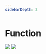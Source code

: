 ```yaml
---
sidebarDepth: 2
---
```


# Function

[![](https://skillicons.dev/icons?i=js)]()
[![](https://skillicons.dev/icons?i=php)]()
